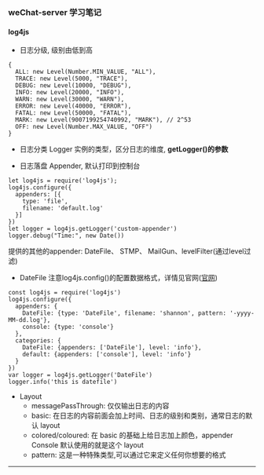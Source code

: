 ### weChat-server 学习笔记

#### log4js
+ 日志分级, 级别由低到高
```
{
  ALL: new Level(Number.MIN_VALUE, "ALL"),
  TRACE: new Level(5000, "TRACE"),
  DEBUG: new Level(10000, "DEBUG"),
  INFO: new Level(20000, "INFO"),
  WARN: new Level(30000, "WARN"),
  ERROR: new Level(40000, "ERROR"),
  FATAL: new Level(50000, "FATAL"),
  MARK: new Level(9007199254740992, "MARK"), // 2^53
  OFF: new Level(Number.MAX_VALUE, "OFF")
}
```
  
+ 日志分类 Logger 实例的类型，区分日志的维度, **getLogger()的参数**

+ 日志落盘 Appender, 默认打印到控制台
```
let log4js = require('log4js');
log4js.configure({
  appenders: [{
    type: 'file',
    filename: 'default.log'
  }]
})
let logger = log4js.getLogger('custom-appender')
logger.debug("Time:", new Date())
```
提供的其他的appender: DateFile、 STMP、 MailGun、levelFilter(通过level过滤)

+ DateFile 注意log4js.config()的配置数据格式，详情见官网([官网](https://github.com/log4js-node/log4js-node))
```
const log4js = require('log4js')
log4js.configure({
  appenders: {
    DateFile: {type: 'DateFile', filename: 'shannon', pattern: '-yyyy-MM-dd.log'},
    console: {type: 'console'}
  },
  categories: {
    DateFile: {appenders: ['DateFile'], level: 'info'},
    default: {appenders: ['console'], level: 'info'}
  }
})
var logger = log4js.getLogger('DateFile')
logger.info('this is datefile')
```
+ Layout
	+ messagePassThrough: 仅仅输出日志的内容
	+ basic: 在日志的内容前面会加上时间、日志的级别和类别，通常日志的默认 layout
	+ colored/coloured: 在 basic 的基础上给日志加上颜色，appender Console 默认使用的就是这个 layout
	+ pattern: 这是一种特殊类型,可以通过它来定义任何你想要的格式
***

